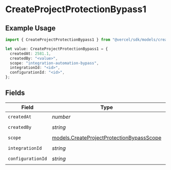 # CreateProjectProtectionBypass1

## Example Usage

```typescript
import { CreateProjectProtectionBypass1 } from "@vercel/sdk/models/createprojectop.js";

let value: CreateProjectProtectionBypass1 = {
  createdAt: 2581.1,
  createdBy: "<value>",
  scope: "integration-automation-bypass",
  integrationId: "<id>",
  configurationId: "<id>",
};
```

## Fields

| Field                                                                                        | Type                                                                                         | Required                                                                                     | Description                                                                                  |
| -------------------------------------------------------------------------------------------- | -------------------------------------------------------------------------------------------- | -------------------------------------------------------------------------------------------- | -------------------------------------------------------------------------------------------- |
| `createdAt`                                                                                  | *number*                                                                                     | :heavy_check_mark:                                                                           | N/A                                                                                          |
| `createdBy`                                                                                  | *string*                                                                                     | :heavy_check_mark:                                                                           | N/A                                                                                          |
| `scope`                                                                                      | [models.CreateProjectProtectionBypassScope](../models/createprojectprotectionbypassscope.md) | :heavy_check_mark:                                                                           | N/A                                                                                          |
| `integrationId`                                                                              | *string*                                                                                     | :heavy_check_mark:                                                                           | N/A                                                                                          |
| `configurationId`                                                                            | *string*                                                                                     | :heavy_check_mark:                                                                           | N/A                                                                                          |